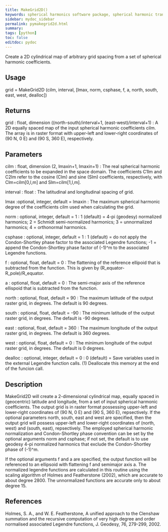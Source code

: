 ```yaml
---
title: MakeGrid2D()
keywords: spherical harmonics software package, spherical harmonic transform, legendre functions, multitaper spectral analysis, Python, gravity, magnetic field
sidebar: mydoc_sidebar
permalink: pymakegrid2d.html
summary:
tags: [python]
toc: false
editdoc: pydoc
---
```


Create a 2D cylindrical map of arbitrary grid spacing from a set of spherical harmonic coefficients.

## Usage

grid = MakeGrid2D (cilm, interval, [lmax, norm, csphase, f, a, north, south, east, west, dealloc])

## Returns

grid : float, dimension ((north-south)/interval+1, (east-west)/interval+1)
:   A 2D equally spaced map of the input spherical harmonic coefficients cilm. The  array is in raster format with upper-left and lower-right coordinates of (90 N, 0 E) and (90 S, 360 E), respectively.

## Parameters

cilm : float, dimension (2, lmaxin+1, lmaxin+1)
:   The real spherical harmonic coefficients to be expanded in the space domain. The coefficients C1lm and C2lm refer to the cosine (Clm) and sine (Slm) coefficients, respectively, with Clm=cilm[0,l,m] and Slm=cilm[1,l,m].

interval : float
:   The latitudinal and longitudinal spacing of grid.

lmax :optional, integer, default = lmaxin
:   The maximum spherical harmonic degree of the coefficients cilm used when calculating the grid.

norm : optional, integer, default = 1
:   1 (default) = 4-pi (geodesy) normalized harmonics; 2 = Schmidt semi-normalized harmonics; 3 = unnormalized harmonics; 4 = orthonormal harmonics.

csphase : optional, integer, default = 1
:   1 (default) = do not apply the Condon-Shortley phase factor to the associated Legendre functions; -1 = append the Condon-Shortley phase factor of (-1)^m to the associated Legendre functions.

f : optional, float, default = 0
:   The flattening of the reference ellipoid that is subtracted from the function. This is given by (R_equator-R_pole)/R_equator.

a : optional, float, default = 0
:   The semi-major axis of the reference ellispoid that is subtracted from the function.

north : optional, float, default = 90
:   The maximum latitude of the output raster grid, in degrees. The default is 90 degrees.

south : optional, float, default = -90
:   The minimum latitude of the output raster grid, in degrees. The default is -90 degrees.

east : optional, float, default = 360
:   The maximum longitude of the output raster grid, in degrees. The default is 360 degrees.

west : optional, float, default = 0
:   The minimum longitude of the output raster grid, in degrees. The default is 0 degrees.

dealloc : optional, integer, default = 0
:   0 (default) = Save variables used in the external Legendre function calls. (1) Deallocate this memory at the end of the funcion call.

## Description

MakeGrid2D will create a 2-dimensional cylindrical map, equally spaced in (geocentric) latitude and longitude, from a set of input spherical harmonic coefficients. The output grid is in raster format possessing upper-left and lower-right coordinates of (90 N, 0 E) and (90 S, 360 E), repsectively. If the optional parameters north, south, east and west are specified, then the output grid will possess upper-left and lower-right coordinates of (north, west) and (south, east), repsectively. The employed spherical harmonic normalization and Condon-Shortley phase convention can be set by the optional arguments norm and csphase; if not set, the default is to use geodesy 4-pi normalized harmonics that exclude the Condon-Shortley phase of (-1)^m.

If the optional arguments f and a are specified, the output function will be referenced to an ellipsoid with flattening f and semimajor axis a. The normalized legendre functions are calculated in this routine using the scaling algorithm of Holmes and Featherstone (2002), which are accurate to about degree 2800. The unnormalized functions are accurate only to about degree 15.

## References

Holmes, S. A., and W. E. Featherstone, A unified approach to the Clenshaw summation and the recursive computation of very high degree and order normalised associated Legendre functions, J. Geodesy, 76, 279-299, 2002.

